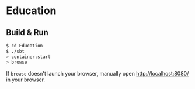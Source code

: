 # Education #

## Build & Run ##

```sh
$ cd Education
$ ./sbt
> container:start
> browse
```

If `browse` doesn't launch your browser, manually open [http://localhost:8080/](http://localhost:8080/) in your browser.
